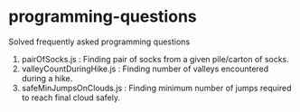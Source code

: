 # programming-questions
Solved frequently asked programming questions

1) pairOfSocks.js                 : Finding pair of socks from a given pile/carton of socks.
2) valleyCountDuringHike.js       : Finding number of valleys encountered during a hike.
3) safeMinJumpsOnClouds.js        : Finding minimum number of jumps required to reach final cloud safely.
